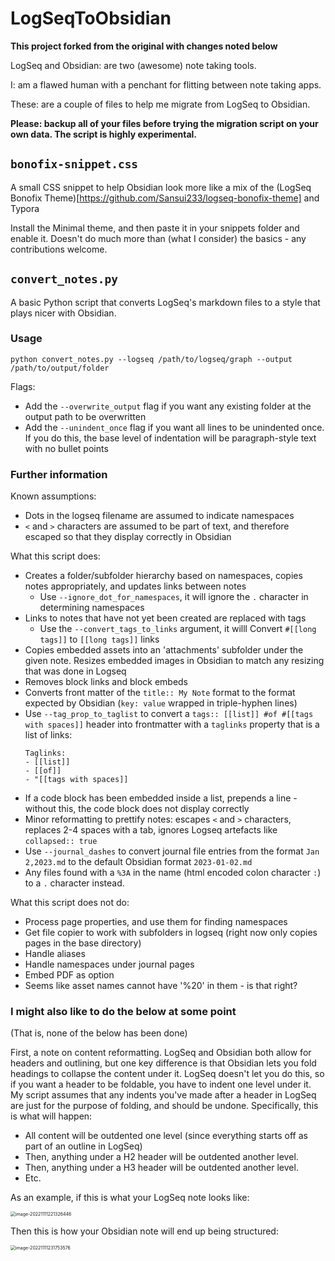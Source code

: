 # LogSeqToObsidian

**This project forked from the original with changes noted below**

LogSeq and Obsidian: are two (awesome) note taking tools.

I: am a flawed human with a penchant for flitting between note taking apps.

These: are a couple of files to help me migrate from LogSeq to Obsidian.

**Please: backup all of your files before trying the migration script on your own data. The script is highly experimental.**

## `bonofix-snippet.css`

A small CSS snippet to help Obsidian look more like a mix of the (LogSeq Bonofix Theme)[https://github.com/Sansui233/logseq-bonofix-theme] and Typora

Install the Minimal theme, and then paste it in your snippets folder and enable it. Doesn't do much more than (what I consider) the basics - any contributions welcome.

## `convert_notes.py`

A basic Python script that converts LogSeq's markdown files to a style that plays nicer with Obsidian.

### Usage

`python convert_notes.py --logseq /path/to/logseq/graph --output /path/to/output/folder`

Flags:

- Add the `--overwrite_output` flag if you want any existing folder at the output path to be overwritten
- Add the `--unindent_once` flag if you want all lines to be unindented once. If you do this, the base level of indentation will be paragraph-style text with no bullet points

### Further information

Known assumptions:

- Dots in the logseq filename are assumed to indicate namespaces
- `<` and `>` characters are assumed to be part of text, and therefore escaped so that they display correctly in Obsidian

What this script does:

- Creates a folder/subfolder hierarchy based on namespaces, copies notes appropriately, and updates links between notes
  - Use `--ignore_dot_for_namespaces`, it will ignore the `.` character in determining namespaces
- Links to notes that have not yet been created are replaced with tags
  - Use the `--convert_tags_to_links` argument, it willl Convert `#[[long tags]]` to `[[long tags]]` links
- Copies embedded assets into an 'attachments' subfolder under the given note. Resizes embedded images in Obsidian to match any resizing that was done in Logseq
- Removes block links and block embeds
- Converts front matter of the `title:: My Note` format to the format expected by Obsidian (`key: value` wrapped in triple-hyphen lines)
- Use `--tag_prop_to_taglist` to convert a `tags:: [[list]] #of #[[tags with spaces]]` header into frontmatter with a `taglinks` property that is a list of links:
   ```
   Taglinks:
  - [[list]]
  - [[of]]
  - "[[tags with spaces]]
   ```
- If a code block has been embedded inside a list, prepends a line - without this, the code block does not display correctly
- Minor reformatting to prettify notes: escapes `<` and `>` characters, replaces 2-4 spaces with a tab, ignores Logseq artefacts like `collapsed:: true`
- Use `--journal_dashes` to convert journal file entries from the format `Jan 2,2023.md` to the default Obsidian format `2023-01-02.md`
- Any files found with a `%3A` in the name (html encoded colon character `:`) to a `.` character instead.

What this script does not do:

- Process page properties, and use them for finding namespaces
- Get file copier to work with subfolders in logseq (right now only copies pages in the base directory)
- Handle aliases
- Handle namespaces under journal pages
- Embed PDF as option
- Seems like asset names cannot have '%20' in them - is that right?

### I might also like to do the below at some point

(That is, none of the below has been done)

First, a note on content reformatting. LogSeq and Obsidian both allow for headers and outlining, but one key difference is that Obsidian lets you fold headings to collapse the content under it. LogSeq doesn't let you do this, so if you want a header to be foldable, you have to indent one level under it. My script assumes that any indents you've made after a header in LogSeq are just for the purpose of folding, and should be undone. Specifically, this is what will happen:

- All content will be outdented one level (since everything starts off as part of an outline in LogSeq)
- Then, anything under a H2 header will be outdented another level.
- Then, anything under a H3 header will be outdented another level.
- Etc.

As an example, if this is what your LogSeq note looks like:

<img src="README.assets/image-20221111221326446.png" alt="image-20221111221326446" style="zoom:50%;" />

Then this is how your Obsidian note will end up being structured:

<img src="README.assets/image-20221111231753576.png" alt="image-20221111231753576" style="zoom:50%;" />
